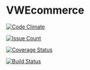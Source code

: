 # VWEcommerce

[![Code Climate](https://codeclimate.com/github/VWApplications/VWEcommerce/badges/gpa.svg)](https://codeclimate.com/github/VWApplications/VWEcommerce)

[![Issue Count](https://codeclimate.com/github/VWApplications/VWEcommerce/badges/issue_count.svg)](https://codeclimate.com/github/VWApplications/VWEcommerce)

[![Coverage Status](https://coveralls.io/repos/github/VWApplications/VWEcommerce/badge.svg?branch=master)](https://coveralls.io/github/VWApplications/VWEcommerce?branch=master)

[![Build Status](https://travis-ci.org/VWApplications/VWEcommerce.svg?branch=master)](https://travis-ci.org/VWApplications/VWEcommerce)
